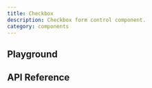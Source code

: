 ```yaml
---
title: Checkbox
description: Checkbox form control component.
category: components
---
```


<script lang="ts">
    import ApiReferenceComponent from '$lib/components/api-reference/ApiReferenceComponent.svelte';
    import Playground from '$lib/content/components/checkbox/playground.svelte';
    import { checkboxSchema } from '$lib/content/components/checkbox/schema.js';
</script>

## Playground

<Playground/>

## API Reference

<ApiReferenceComponent schema={checkboxSchema}/>
